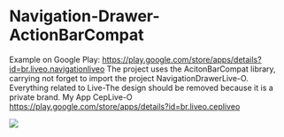 Navigation-Drawer-ActionBarCompat
=================================

Example on Google Play: https://play.google.com/store/apps/details?id=br.liveo.navigationliveo The project uses the AcitonBarCompat library, carrying not forget to import the project NavigationDrawerLive-O. Everything related to Live-The design should be removed because it is a private brand. My App CepLive-O https://play.google.com/store/apps/details?id=br.liveo.cepliveo


<img src="https://raw.githubusercontent.com/rudsonlive/Navigation-Drawer-ActionBarCompat/master/navigation.png"> 
